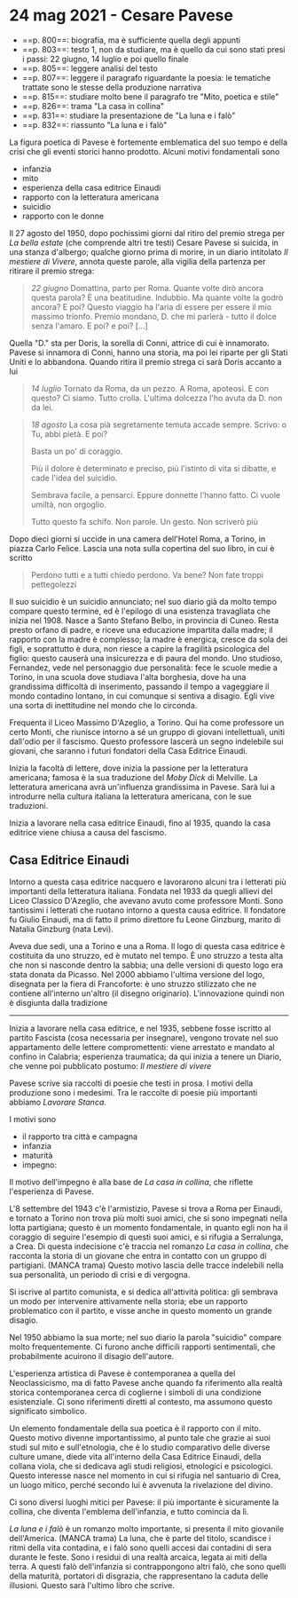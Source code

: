 # 24 mag 2021 - Cesare Pavese

- ==p. 800==: biografia, ma è sufficiente quella degli appunti
- ==p. 803==: testo 1, non da studiare, ma è quello da cui sono stati presi i passi: 22 giugno, 14 luglio e poi quello finale
- ==p. 805==: leggere analisi del testo
- ==p. 807==: leggere il paragrafo riguardante la poesia: le tematiche trattate sono le stesse della produzione narrativa
- ==p. 815==: studiare molto bene il paragrafo tre "Mito, poetica e stile"
- ==p. 826==: trama "La casa in collina"
- ==p. 831==: studiare la presentazione de "La luna e i falò"
- ==p. 832==: riassunto "La luna e i falò"

La figura poetica di Pavese è fortemente emblematica del suo tempo e della crisi che gli eventi storici hanno prodotto. Alcuni motivi fondamentali sono
- infanzia
- mito
- esperienza della casa editrice Einaudi
- rapporto con la letteratura americana
- suicidio
- rapporto con le donne

Il 27 agosto del 1950, dopo pochissimi giorni dal ritiro del premio strega per *La bella estate* (che comprende altri tre testi) Cesare Pavese si suicida, in una stanza d'albergo; qualche giorno prima di morire, in un diario intitolato *Il mestiere di Vivere*, annota queste parole, alla vigilia della partenza per ritirare il premio strega:

> *22 giugno*
> Domattina, parto per Roma. Quante volte dirò ancora questa parola?
> È una beatitudine. Indubbio. Ma quante volte la godrò ancora? E poi?
> Questo viaggio ha l'aria di essere per essere il mio massimo trionfo. Premio mondano, D. che mi parlerà - tutto il dolce senza l'amaro. E poi? e poi? [...]

Quella "D." sta per Doris, la sorella di Conni, attrice di cui è innamorato. Pavese si innamora di Conni, hanno una storia, ma poi lei riparte per gli Stati Uniti e lo abbandona.
Quando ritira il premio strega ci sarà Doris accanto a lui

> *14 luglio*
> Tornato da Roma, da un pezzo. A Roma, apoteosi. E con questo?
> Ci siamo. Tutto crolla. L'ultima dolcezza l'ho avuta da D. non da lei.

> *18 agosto*
> La cosa pià segretamente temuta accade sempre.
> Scrivo: o Tu, abbi pietà. E poi?
>
> Basta un po' di coraggio.
>
> Più il dolore è determinato e preciso, più l'istinto di vita si dibatte, e cade l'idea del suicidio.
>
> Sembrava facile, a pensarci. Eppure donnette l'hanno fatto. Ci vuole umiltà, non orgoglio.
>
> Tutto questo fa schifo.
> Non parole. Un gesto. Non scriverò più

Dopo dieci giorni si uccide in una camera dell'Hotel Roma, a Torino, in piazza Carlo Felice. Lascia una nota sulla copertina del suo libro, in cui è scritto
> Perdono tutti e a tutti chiedo perdono. Va bene? Non fate troppi pettegolezzi

Il suo suicidio è un suicidio annunciato; nel suo diario già da molto tempo compare questo termine, ed è l'epilogo di una esistenza travagliata che inizia nel 1908. Nasce a Santo Stefano Belbo, in provincia di Cuneo.
Resta presto orfano di padre, e riceve una educazione impartita dalla madre; il rapporto con la madre è complesso; la madre è energica, cresce da sola dei figli, e soprattutto è dura, non riesce a capire la fragilità psicologica del figlio: questo causerà una insicurezza e di paura del mondo. 
Uno studioso, Fernandez, vede nel personaggio due personalità: fece le scuole medie a Torino, in una scuola dove studiava l'alta borghesia, dove ha una grandissima difficoltà di inserimento, passando il tempo a vageggiare il mondo contadino lontano, in cui comunque si sentiva a disagio.
Egli vive una sorta di inettitudine nel mondo che lo circonda.

Frequenta il Liceo Massimo D'Azeglio, a Torino. Qui ha come professore un certo Monti, che riunisce intorno a sé un gruppo di giovani intellettuali, uniti dall'odio per il fascismo. Questo professore lascerà un segno indelebile sui giovani, che saranno i futuri fondatori della Casa Editrice Einaudi.

Inizia la facoltà di lettere, dove inizia la passione per la letteratura americana; famosa è la sua traduzione del *Moby Dick* di Melville. La letteratura americana avrà un'influenza grandissima in Pavese.
Sarà lui a introdurre nella cultura italiana la letteratura americana, con le sue traduzioni.

Inizia a lavorare nella casa editrice Einaudi, fino al 1935, quando la casa editrice viene chiusa a causa del fascismo.

## Casa Editrice Einaudi

Intorno a questa casa editrice nacquero e lavorarono alcuni tra i letterati più importanti della letteratura italiana. Fondata nel 1933 da quegli allievi del Liceo Classico D'Azeglio, che avevano avuto come professore Monti.
Sono tantissimi i letterati che ruotano intorno a questa causa editrice. Il fondatore fu Giulio Einaudi, ma di fatto il primo direttore fu Leone Ginzburg, marito di Natalia Ginzburg (nata Levi).

Aveva due sedi, una a Torino e una a Roma. Il logo di questa casa editrice è costituita da uno struzzo, ed è mutato nel tempo. È uno struzzo a testa alta che non si nasconde dentro la sabbia; una delle versioni di questo logo era stata donata da Picasso.
Nel 2000 abbiamo l'ultima versione del logo, disegnata per la fiera di Francoforte: è uno struzzo stilizzato che ne contiene all'interno un'altro (il disegno originario). L'innovazione quindi non è disgiunta dalla tradizione

---

Inizia a lavorare nella casa editrice, e nel 1935, sebbene fosse iscritto al partito Fascista (cosa necessaria per insegnare), vengono trovate nel suo appartamento delle lettere compromettenti: viene arrestato e mandato al confino in Calabria; esperienza traumatica; da qui inizia a tenere un Diario, che venne poi pubblicato postumo: *Il mestiere di vivere*

Pavese scrive sia raccolti di poesie che testi in prosa. I motivi della produzione sono i medesimi. Tra le raccolte di poesie più importanti abbiamo *Lavorare Stanca*.

I motivi sono
- il rapporto tra città e campagna
- infanzia
- maturità
- impegno: 

Il motivo dell'impegno è alla base de *La casa in collina*, che riflette l'esperienza di Pavese.

L'8 settembre del 1943 c'è l'armistizio, Pavese si trova a Roma per Einaudi, e tornato a Torino non trova più molti suoi amici, che si sono impegnati nella lotta partigiana; questo è un momento fondamentale, in quanto egli non ha il coraggio di seguire l'esempio di questi suoi amici, e si rifugia a Serralunga, a Crea. Di questa indecisione c'è traccia nel romanzo *La casa in collina*, che racconta la storia di un giovane che entra in contatto con un gruppo di partigiani. (MANCA trama)
Questo motivo lascia delle tracce indelebili nella sua personalità, un periodo di crisi e di vergogna.

Si iscrive al partito comunista, e si dedica all'attività politica: gli sembrava un modo per intervenire attivamente nella storia; ebe un rapporto problematico con il partito, e visse anche in questo momento un grande disagio.

Nel 1950 abbiamo la sua morte; nel suo diario la parola "suicidio" compare molto frequentemente. Ci furono anche difficili rapporti sentimentali, che probabilmente acuirono il disagio dell'autore.

L'esperienza artistica di Pavese è contemporanea a quella del Neoclassicismo, ma di fatto Pavese anche quando fa riferimento alla realtà storica contemporanea cerca di coglierne i simboli di una condizione esistenziale.
Ci sono riferimenti diretti al contesto, ma assumono questo significato simbolico. 

Un elemento fondamentale della sua poetica è il rapporto con il mito. Questo motivo divenne importantissimo, al punto tale che grazie ai suoi studi sul mito e sull'etnologia, che è lo studio comparativo delle diverse culture umane, diede vita all'interno della Casa Editrice Einaudi, della collana viola, che si dedicava agli studi religiosi, etnologici e psicologici.
Questo interesse nasce nel momento in cui si rifugia nel santuario di Crea, un luogo mitico, perché secondo lui è avvenuta la rivelazione del divino.

Ci sono diversi luoghi mitici per Pavese: il più importante è sicuramente la collina, che diventa l'emblema dell'infanzia, e tutto comincia da lì.

*La luna e i falò* è un romanzo molto importante, si presenta il mito giovanile dell'America. (MANCA trama)
La luna, che è parte del titolo, scandisce i ritmi della vita contadina, e i falò sono quelli accesi dai contadini di sera durante le feste. Sono i residui di una realtà arcaica, legata ai miti della terra.
A questi falò dell'infanzia si contrappongono altri falò, che sono quelli della maturità, portatori di disgrazia, che rappresentano la caduta delle illusioni.
Questo sarà l'ultimo libro che scrive.